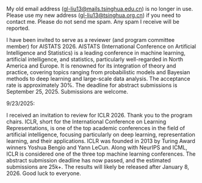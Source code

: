 My old email address (gl-liu13@mails.tsinghua.edu.cn) is no longer in use. Please use my new address (gl-liu13@tsinghua.org.cn) if you need to contact me. Please do not send me spam. Any spam I receive will be reported.

I have been invited to serve as a reviewer (and program committee member) for AISTATS 2026. AISTATS (International Conference on Artificial Intelligence and Statistics) is a leading conference in machine learning, artificial intelligence, and statistics, particularly well-regarded in North America and Europe. It is renowned for its integration of theory and practice, covering topics ranging from probabilistic models and Bayesian methods to deep learning and large-scale data analysis. The acceptance rate is approximately 30%. The deadline for abstract submissions is September 25, 2025. Submissions are welcome.



9/23/2025:

I received an invitation to review for ICLR 2026. Thank you to the program chairs. ICLR, short for the International Conference on Learning Representations, is one of the top academic conferences in the field of artificial intelligence, focusing particularly on deep learning, representation learning, and their applications. ICLR was founded in 2013 by Turing Award winners Yoshua Bengio and Yann LeCun. Along with NeurIPS and ICML, ICLR is considered one of the three top machine learning conferences. The abstract submission deadline has now passed, and the estimated submissions are 25k+. The results will likely be released after January 8, 2026. Good luck to everyone.
